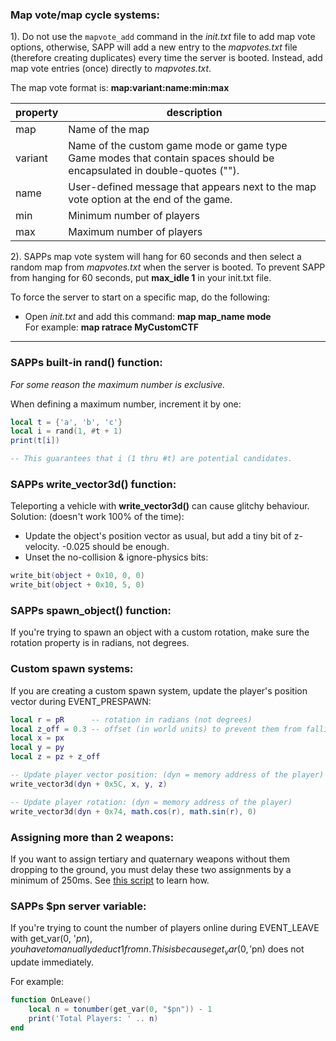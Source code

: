 ### Map vote/map cycle systems:

1). Do not use the `mapvote_add` command in the _init.txt_ file to add map vote options, otherwise, SAPP will add a new entry to the _mapvotes.txt_ file (therefore creating duplicates) every time the server is booted. Instead, add map vote entries (once) directly to _mapvotes.txt_.

The map vote format is: **map:variant:name:min:max**

| property | description                                                                                                                |
|----------|----------------------------------------------------------------------------------------------------------------------------|
| map      | Name of the map                                                                                                            |
| variant  | Name of the custom game mode or game type<br/>Game modes that contain spaces should be encapsulated in double-quotes (""). |
| name     | User-defined message that appears next to the map vote option at the end of the game.                                      |
| min      | Minimum number of players                                                                                                  |
| max      | Maximum number of players                                                                                                  |

2). SAPPs map vote system will hang for 60 seconds and then select a random map from _mapvotes.txt_ when the server is booted. To prevent SAPP from hanging for 60 seconds, put **max_idle 1** in your init.txt file.

To force the server to start on a specific map, do the following:
- Open _init.txt_ and add this command: **map map_name mode**<br/>
  For example: **map ratrace MyCustomCTF**

----

### SAPPs built-in rand() function:
_For some reason the maximum number is exclusive._

When defining a maximum number, increment it by one:
```lua
local t = {'a', 'b', 'c'}
local i = rand(1, #t + 1)
print(t[i])

-- This guarantees that i (1 thru #t) are potential candidates.
```

### SAPPs **write_vector3d()** function:
Teleporting a vehicle with **write_vector3d()** can cause glitchy behaviour.
Solution: (doesn't work 100% of the time):
- Update the object's position vector as usual, but add a tiny bit of z-velocity. -0.025 should be enough.
- Unset the no-collision & ignore-physics bits:
```lua
write_bit(object + 0x10, 0, 0)
write_bit(object + 0x10, 5, 0)
```

### SAPPs **spawn_object()** function:
If you're trying to spawn an object with a custom rotation, make sure the rotation property is in radians, not degrees.

### Custom spawn systems:
If you are creating a custom spawn system, update the player's position vector during EVENT_PRESPAWN:
```lua
local r = pR      -- rotation in radians (not degrees)
local z_off = 0.3 -- offset (in world units) to prevent them from falling thru the map.
local x = px
local y = py
local z = pz + z_off

-- Update player vector position: (dyn = memory address of the player)
write_vector3d(dyn + 0x5C, x, y, z)

-- Update player rotation: (dyn = memory address of the player)
write_vector3d(dyn + 0x74, math.cos(r), math.sin(r), 0)
```


### Assigning more than 2 weapons:
If you want to assign tertiary and quaternary weapons without them dropping to the ground, you must delay these two assignments by a minimum of 250ms.
See [this script](https://github.com/Chalwk/HALO-SCRIPT-PROJECTS/blob/master/Miscellaneous/4-weapons%20(example%20script).lua) to learn how.


### SAPPs **$pn** server variable:
If you're trying to count the number of players online during EVENT_LEAVE with get_var(0, '$pn), you have to manually deduct 1 from n.
This is because get_var(0, '$pn) does not update immediately.

For example:
```lua
function OnLeave()
    local n = tonumber(get_var(0, "$pn")) - 1
    print('Total Players: ' .. n)
end
```